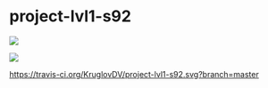 # project-lvl1-s92

<a href="https://codeclimate.com/github/KruglovDV/project-lvl1-s92/coverage"><img src="https://codeclimate.com/github/KruglovDV/project-lvl1-s92/badges/coverage.svg" /></a>

<a href="https://codeclimate.com/github/KruglovDV/project-lvl1-s92"><img src="https://codeclimate.com/github/KruglovDV/project-lvl1-s92/badges/issue_count.svg" /></a>

https://travis-ci.org/KruglovDV/project-lvl1-s92.svg?branch=master
